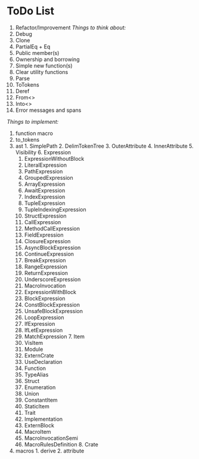 # ToDo List
 1. Refactor/Improvement
  *Things to think about:*
   1. Debug
   2. Clone
   3. PartialEq + Eq
   4. Public member(s)
   5. Ownership and borrowing
   6. Simple new function(s)
   7. Clear utility functions
   8. Parse
   9. ToTokens
   10. Deref
   11. From<>
   12. Into<>
   13. Error messages and spans

  *Things to implement:*
   1. function macro
   2. to_tokens
   3. ast
     1. SimplePath
     2. DelimTokenTree
     3. OuterAttribute
     4. InnerAttribute
     5. Visibility
     6. Expression
       1. ExpressionWithoutBlock
         1. LiteralExpression
         2. PathExpression
         3. GroupedExpression
         4. ArrayExpression
         5. AwaitExpression
         6. IndexExpression
         7. TupleExpression
         8. TupleIndexingExpression
         9. StructExpression
         10. CallExpression
         11. MethodCallExpression
         12. FieldExpression
         13. ClosureExpression
         14. AsyncBlockExpression
         15. ContinueExpression
         16. BreakExpression
         17. RangeExpression
         18. ReturnExpression
         19. UnderscoreExpression
         20. MacroInvocation
       2. ExpressionWithBlock
         1. BlockExpression
         2. ConstBlockExpression
         3. UnsafeBlockExpression
         4. LoopExpression
         5. IfExpression
         6. IfLetExpression
         7. MatchExpression
     7. Item
       1. VisItem
         1. Module
         2. ExternCrate
         3. UseDeclaration
         4. Function
         5. TypeAlias
         6. Struct
         7. Enumeration
         8. Union
         9. ConstantItem
         10. StaticItem
         11. Trait
         12. Implementation
         13. ExternBlock
       2. MacroItem
         1. MacroInvocationSemi
         2. MacroRulesDefinition
     8. Crate
   4. macros
     1. derive
     2. attribute